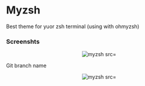 # Myzsh

Best theme for yuor zsh terminal (using with ohmyzsh)

### Screenshts 

<p align="center"> <img alt="myzsh src=""> </p>

Git branch name

<p align="center"> <img alt="myzsh src=""> </p>

